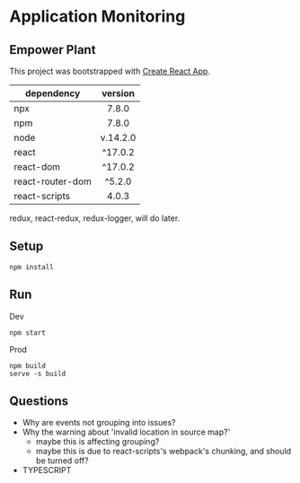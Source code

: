 # Application Monitoring
## Empower Plant

This project was bootstrapped with [Create React App](https://github.com/facebook/create-react-app).

| dependency    | version
| ------------- |:-------------:|
| npx | 7.8.0 |
| npm | 7.8.0 |
| node | v.14.2.0 |
| react | ^17.0.2 |
| react-dom | ^17.0.2 |
| react-router-dom | ^5.2.0 |
| react-scripts | 4.0.3 |

redux, react-redux, redux-logger, will do later.

## Setup
```
npm install
```

## Run
Dev
```
npm start
```

Prod
```
npm build
serve -s build
```

## Questions
- Why are events not grouping into issues?
- Why the warning about 'invalid location in source map?'
    - maybe this is affecting grouping?
    - maybe this is due to react-scripts's webpack's chunking, and should be turned off?
- TYPESCRIPT